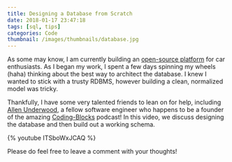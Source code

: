 ```yaml
---
title: Designing a Database from Scratch
date: 2018-01-17 23:47:18
tags: [sql, tips]
categories: Code
thumbnail: /images/thumbnails/database.jpg
---
```


As some may know, I am currently building an [open-source platform](https://github.com/DannyAllegrezza/GT86Registry) for car enthusiasts. As I began my work, I spent a few days spinning my wheels (haha) thinking about the best way to architect the database. I knew I wanted to stick with a trusty RDBMS, however building a clean, normalized model was tricky.

Thankfully, I have some very talented friends to lean on for help, including [Allen Underwood](https://www.codingblocks.net/about/), a fellow software engineer who happens to be a founder of the amazing [Coding-Blocks](https://www.codingblocks.net/) podcast! In this video, we discuss designing the database and then build out a working schema. 

{% youtube ITSboWxJCAQ %}
<!-- more -->

Please do feel free to leave a comment with your thoughts!
